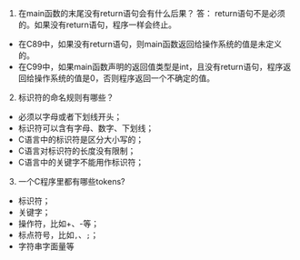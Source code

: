 1. 在main函数的末尾没有return语句会有什么后果？
答：
return语句不是必须的。如果没有return语句，程序一样会终止。
- 在C89中，如果没有return语句，则main函数返回给操作系统的值是未定义的。
- 在C99中，如果main函数声明的返回值类型是int，且没有return语句，程序返回给操作系统的值是0，否则程序返回一个不确定的值。

2. 标识符的命名规则有哪些？
- 必须以字母或者下划线开头；
- 标识符可以含有字母、数字、下划线；
- C语言中的标识符是区分大小写的；
- C语言对标识符的长度没有限制；
- C语言中的关键字不能用作标识符；

3. 一个C程序里都有哪些tokens?
- 标识符；
- 关键字；
- 操作符，比如+、-等；
- 标点符号，比如`,`、`;`；
- 字符串字面量等
